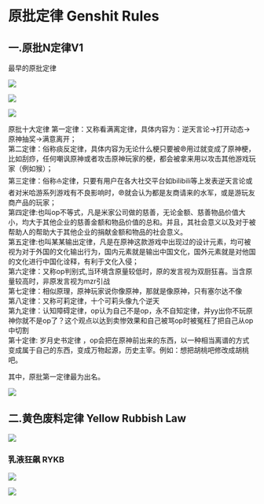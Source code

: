 # 原批定律  Genshit Rules

## 一.原批N定律V1

最早的原批定律

![](https://github.com/DreamingCats/GenshitJokes/raw/main/genshitjokes/原批定律/原批十定律.jpg)

![](https://github.com/DreamingCats/GenshitJokes/raw/main/genshitjokes/原批定律/原批第一定律荧妹与派蒙版.jpg)

![](https://github.com/DreamingCats/GenshitJokes/raw/main/genshitjokes/原批定律/原批十五定律.jpg)

原批十大定律
第一定律：又称看满离定律，具体内容为：逆天言论→打开动态→原神抽奖→满意离开；  
第二定律：俗称痰反定律，具体内容为无论什么梗只要被℗用过就变成了原神梗，比如刮痧，任何嘲讽原神或者攻击原神玩家的梗，都会被拿来用以攻击其他游戏玩家（例如猴）；  
第三定律：俗称⛵定律，只要有用户在各大社交平台如bilibili等上发表逆天言论或者对米哈游系列游戏有不良影响时，℗就会认为都是友商请来的水军，或是游玩友商产品的玩家；  
第四定律:也叫op不等式，凡是米家公司做的慈善，无论金额、慈善物品价值大小，均大于其他企业的慈善金额和物品价值的总和。并且，其社会意义以及对于被帮助人的帮助大于其他企业的捐献金额和物品的社会意义。  
第五定律:也叫某某输出定律，凡是在原神这款游戏中出现过的设计元素，均可被视为对于外国的文化输出行为，国内元素就是输出中国文化，国外元素就是对他国的文化进行中国化诠释，有利于文化入侵；  
第六定律：又称op判别式,当环境含原量较低时，原的发言视为双厨狂喜。当含原量较高时，非原发言视为mzr引战  
第七定律：相似原理，原神玩家说你像原神，那就是像原神，只有塞尔达不像  
第八定律：又称可莉定律，十个可莉头像九个逆天  
第九定律：认知障碍定律，op认为自己不是op，永不自知定律，并yy出你不玩原神你就不是op了？这个观点以达到卖惨效果和自己被骂op时被冤枉了把自己从op中切割  
第十定律: 岁月史书定律 ，op会把在原神前出来的东西，以一种相当离谱的方式变成属于自己的东西，变成万物起源，历史主宰。例如：想把胡桃吧修改成胡桃吧。  


其中，原批第一定律最为出名。

![](https://github.com/DreamingCats/GenshitJokes/raw/main/原批定律/外网原批第一定律.jpg)

## 二.黄色废料定律   Yellow Rubbish Law

![](https://github.com/DreamingCats/GenshitJokes/raw/main/原批定律/黄色废料定律内容.jpg)

### 乳液狂飙   RYKB

![](https://github.com/DreamingCats/GenshitJokes/raw/main/原批定律/乳液狂飙GIF.gif)

![](https://github.com/DreamingCats/GenshitJokes/raw/main/原批定律/反证法.jpg)